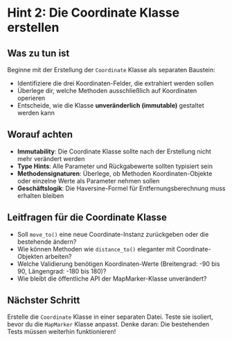 # Hint 2: Die Coordinate Klasse erstellen

## Was zu tun ist
Beginne mit der Erstellung der `Coordinate` Klasse als separaten Baustein:
- Identifiziere die drei Koordinaten-Felder, die extrahiert werden sollen
- Überlege dir, welche Methoden ausschließlich auf Koordinaten operieren
- Entscheide, wie die Klasse **unveränderlich (immutable)** gestaltet werden kann

## Worauf achten
- **Immutability**: Die Coordinate Klasse sollte nach der Erstellung nicht mehr verändert werden
- **Type Hints**: Alle Parameter und Rückgabewerte sollten typisiert sein
- **Methodensignaturen**: Überlege, ob Methoden Koordinaten-Objekte oder einzelne Werte als Parameter nehmen sollen
- **Geschäftslogik**: Die Haversine-Formel für Entfernungsberechnung muss erhalten bleiben

## Leitfragen für die Coordinate Klasse
- Soll `move_to()` eine neue Coordinate-Instanz zurückgeben oder die bestehende ändern?
- Wie können Methoden wie `distance_to()` eleganter mit Coordinate-Objekten arbeiten?
- Welche Validierung benötigen Koordinaten-Werte (Breitengrad: -90 bis 90, Längengrad: -180 bis 180)?
- Wie bleibt die öffentliche API der MapMarker-Klasse unverändert?

## Nächster Schritt
Erstelle die `Coordinate` Klasse in einer separaten Datei. Teste sie isoliert, bevor du die `MapMarker` Klasse anpasst. Denke daran: Die bestehenden Tests müssen weiterhin funktionieren!